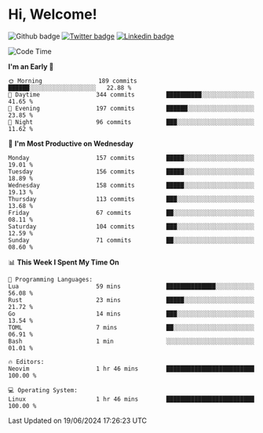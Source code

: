   # Hi, Welcome!
  ![Github badge](https://img.shields.io/github/followers/kraken-afk.svg?style=social&label=Follow&maxAge=2592000)
  [![Twitter badge](https://img.shields.io/badge/-Twitter-00acee?style=flat-square&logo=Twitter&logoColor=white)](https://twitter.com/trshppl)
  [![Linkedin badge](https://img.shields.io/badge/LinkedIn-0077B5?style=flat-square&logo=linkedin&logoColor=white)](https://www.linkedin.com/in/noveanrer)
<!--START_SECTION:waka-->
![Code Time](http://img.shields.io/badge/Code%20Time-231%20hrs%2038%20mins-blue)

**I'm an Early 🐤** 

```text
🌞 Morning                189 commits         ██████░░░░░░░░░░░░░░░░░░░   22.88 % 
🌆 Daytime                344 commits         ██████████░░░░░░░░░░░░░░░   41.65 % 
🌃 Evening                197 commits         ██████░░░░░░░░░░░░░░░░░░░   23.85 % 
🌙 Night                  96 commits          ███░░░░░░░░░░░░░░░░░░░░░░   11.62 % 
```
📅 **I'm Most Productive on Wednesday** 

```text
Monday                   157 commits         █████░░░░░░░░░░░░░░░░░░░░   19.01 % 
Tuesday                  156 commits         █████░░░░░░░░░░░░░░░░░░░░   18.89 % 
Wednesday                158 commits         █████░░░░░░░░░░░░░░░░░░░░   19.13 % 
Thursday                 113 commits         ███░░░░░░░░░░░░░░░░░░░░░░   13.68 % 
Friday                   67 commits          ██░░░░░░░░░░░░░░░░░░░░░░░   08.11 % 
Saturday                 104 commits         ███░░░░░░░░░░░░░░░░░░░░░░   12.59 % 
Sunday                   71 commits          ██░░░░░░░░░░░░░░░░░░░░░░░   08.60 % 
```


📊 **This Week I Spent My Time On** 

```text
💬 Programming Languages: 
Lua                      59 mins             ██████████████░░░░░░░░░░░   56.08 % 
Rust                     23 mins             █████░░░░░░░░░░░░░░░░░░░░   21.72 % 
Go                       14 mins             ███░░░░░░░░░░░░░░░░░░░░░░   13.54 % 
TOML                     7 mins              ██░░░░░░░░░░░░░░░░░░░░░░░   06.91 % 
Bash                     1 min               ░░░░░░░░░░░░░░░░░░░░░░░░░   01.01 % 

🔥 Editors: 
Neovim                   1 hr 46 mins        █████████████████████████   100.00 % 

💻 Operating System: 
Linux                    1 hr 46 mins        █████████████████████████   100.00 % 
```


 Last Updated on 19/06/2024 17:26:23 UTC
<!--END_SECTION:waka-->